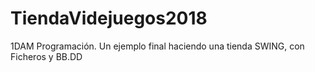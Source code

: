# TiendaVidejuegos2018
1DAM Programación. Un ejemplo final haciendo una tienda SWING, con Ficheros y BB.DD
